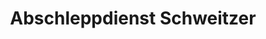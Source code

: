 ---
title: "Abschleppdienst Schweitzer"
url: /olching/abschleppdienst-schweitzer/
shop: Autowerkstatt
---